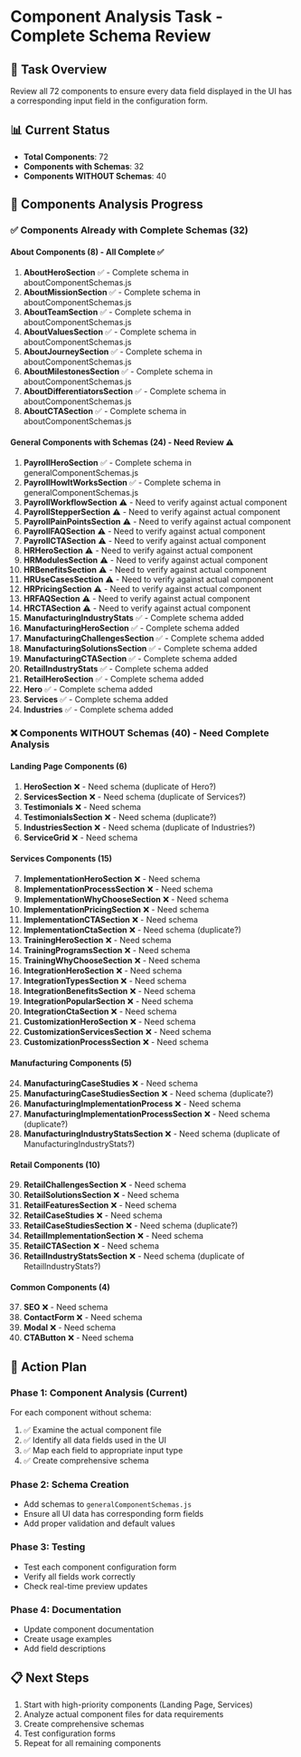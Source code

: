 # Component Analysis Task - Complete Schema Review

## 🎯 Task Overview
Review all 72 components to ensure every data field displayed in the UI has a corresponding input field in the configuration form.

## 📊 Current Status
- **Total Components**: 72
- **Components with Schemas**: 32
- **Components WITHOUT Schemas**: 40

## 📝 Components Analysis Progress

### ✅ Components Already with Complete Schemas (32)

#### About Components (8) - All Complete ✅
1. **AboutHeroSection** ✅ - Complete schema in aboutComponentSchemas.js
2. **AboutMissionSection** ✅ - Complete schema in aboutComponentSchemas.js  
3. **AboutTeamSection** ✅ - Complete schema in aboutComponentSchemas.js
4. **AboutValuesSection** ✅ - Complete schema in aboutComponentSchemas.js
5. **AboutJourneySection** ✅ - Complete schema in aboutComponentSchemas.js
6. **AboutMilestonesSection** ✅ - Complete schema in aboutComponentSchemas.js
7. **AboutDifferentiatorsSection** ✅ - Complete schema in aboutComponentSchemas.js
8. **AboutCTASection** ✅ - Complete schema in aboutComponentSchemas.js

#### General Components with Schemas (24) - Need Review ⚠️
1. **PayrollHeroSection** ✅ - Complete schema in generalComponentSchemas.js
2. **PayrollHowItWorksSection** ✅ - Complete schema in generalComponentSchemas.js
3. **PayrollWorkflowSection** ⚠️ - Need to verify against actual component
4. **PayrollStepperSection** ⚠️ - Need to verify against actual component  
5. **PayrollPainPointsSection** ⚠️ - Need to verify against actual component
6. **PayrollFAQSection** ⚠️ - Need to verify against actual component
7. **PayrollCTASection** ⚠️ - Need to verify against actual component
8. **HRHeroSection** ⚠️ - Need to verify against actual component
9. **HRModulesSection** ⚠️ - Need to verify against actual component
10. **HRBenefitsSection** ⚠️ - Need to verify against actual component
11. **HRUseCasesSection** ⚠️ - Need to verify against actual component
12. **HRPricingSection** ⚠️ - Need to verify against actual component
13. **HRFAQSection** ⚠️ - Need to verify against actual component
14. **HRCTASection** ⚠️ - Need to verify against actual component
15. **ManufacturingIndustryStats** ✅ - Complete schema added
16. **ManufacturingHeroSection** ✅ - Complete schema added
17. **ManufacturingChallengesSection** ✅ - Complete schema added
18. **ManufacturingSolutionsSection** ✅ - Complete schema added
19. **ManufacturingCTASection** ✅ - Complete schema added
20. **RetailIndustryStats** ✅ - Complete schema added
21. **RetailHeroSection** ✅ - Complete schema added
22. **Hero** ✅ - Complete schema added
23. **Services** ✅ - Complete schema added
24. **Industries** ✅ - Complete schema added

### ❌ Components WITHOUT Schemas (40) - Need Complete Analysis

#### Landing Page Components (6)
1. **HeroSection** ❌ - Need schema (duplicate of Hero?)
2. **ServicesSection** ❌ - Need schema (duplicate of Services?)
3. **Testimonials** ❌ - Need schema  
4. **TestimonialsSection** ❌ - Need schema (duplicate?)
5. **IndustriesSection** ❌ - Need schema (duplicate of Industries?)
6. **ServiceGrid** ❌ - Need schema

#### Services Components (15)
7. **ImplementationHeroSection** ❌ - Need schema
8. **ImplementationProcessSection** ❌ - Need schema
9. **ImplementationWhyChooseSection** ❌ - Need schema
10. **ImplementationPricingSection** ❌ - Need schema
11. **ImplementationCTASection** ❌ - Need schema
12. **ImplementationCtaSection** ❌ - Need schema (duplicate?)
13. **TrainingHeroSection** ❌ - Need schema
14. **TrainingProgramsSection** ❌ - Need schema  
15. **TrainingWhyChooseSection** ❌ - Need schema
16. **IntegrationHeroSection** ❌ - Need schema
17. **IntegrationTypesSection** ❌ - Need schema
18. **IntegrationBenefitsSection** ❌ - Need schema
19. **IntegrationPopularSection** ❌ - Need schema
20. **IntegrationCtaSection** ❌ - Need schema
21. **CustomizationHeroSection** ❌ - Need schema
22. **CustomizationServicesSection** ❌ - Need schema
23. **CustomizationProcessSection** ❌ - Need schema

#### Manufacturing Components (5)
24. **ManufacturingCaseStudies** ❌ - Need schema
25. **ManufacturingCaseStudiesSection** ❌ - Need schema (duplicate?)
26. **ManufacturingImplementationProcess** ❌ - Need schema
27. **ManufacturingImplementationProcessSection** ❌ - Need schema (duplicate?)
28. **ManufacturingIndustryStatsSection** ❌ - Need schema (duplicate of ManufacturingIndustryStats?)

#### Retail Components (10)
29. **RetailChallengesSection** ❌ - Need schema
30. **RetailSolutionsSection** ❌ - Need schema
31. **RetailFeaturesSection** ❌ - Need schema
32. **RetailCaseStudies** ❌ - Need schema
33. **RetailCaseStudiesSection** ❌ - Need schema (duplicate?)
34. **RetailImplementationSection** ❌ - Need schema
35. **RetailCTASection** ❌ - Need schema
36. **RetailIndustryStatsSection** ❌ - Need schema (duplicate of RetailIndustryStats?)

#### Common Components (4)
37. **SEO** ❌ - Need schema
38. **ContactForm** ❌ - Need schema
39. **Modal** ❌ - Need schema
40. **CTAButton** ❌ - Need schema

## 🚀 Action Plan

### Phase 1: Component Analysis (Current)
For each component without schema:
1. ✅ Examine the actual component file
2. ✅ Identify all data fields used in the UI
3. ✅ Map each field to appropriate input type
4. ✅ Create comprehensive schema

### Phase 2: Schema Creation  
- Add schemas to `generalComponentSchemas.js`
- Ensure all UI data has corresponding form fields
- Add proper validation and default values

### Phase 3: Testing
- Test each component configuration form
- Verify all fields work correctly
- Check real-time preview updates

### Phase 4: Documentation
- Update component documentation
- Create usage examples
- Add field descriptions

## 📋 Next Steps
1. Start with high-priority components (Landing Page, Services)
2. Analyze actual component files for data requirements  
3. Create comprehensive schemas
4. Test configuration forms
5. Repeat for all remaining components